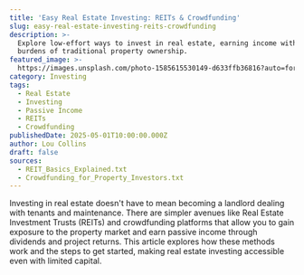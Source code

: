 ```yaml
---
title: 'Easy Real Estate Investing: REITs & Crowdfunding'
slug: easy-real-estate-investing-reits-crowdfunding
description: >-
  Explore low-effort ways to invest in real estate, earning income without the
  burdens of traditional property ownership.
featured_image: >-
  https://images.unsplash.com/photo-1585615530149-d633ffb36816?auto=format&fit=crop&w=800&q=80
category: Investing
tags:
  - Real Estate
  - Investing
  - Passive Income
  - REITs
  - Crowdfunding
publishedDate: 2025-05-01T10:00:00.000Z
author: Lou Collins
draft: false
sources:
  - REIT_Basics_Explained.txt
  - Crowdfunding_for_Property_Investors.txt
---
```


Investing in real estate doesn't have to mean becoming a landlord dealing with tenants and maintenance. There are simpler avenues like Real Estate Investment Trusts (REITs) and crowdfunding platforms that allow you to gain exposure to the property market and earn passive income through dividends and project returns. This article explores how these methods work and the steps to get started, making real estate investing accessible even with limited capital.
